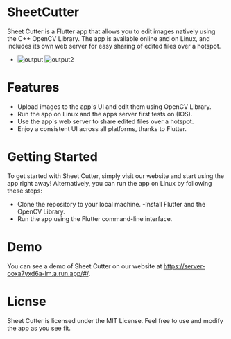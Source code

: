 # SheetCutter
Sheet Cutter is a Flutter app that allows you to edit images natively using the C++ OpenCV Library. The app is available online and on Linux, and includes its own web server for easy sharing of edited files over a hotspot.
- ![output](https://user-images.githubusercontent.com/48091139/235527158-8db5cca7-0040-4910-a65f-38d40921772c.gif)
![output2](https://user-images.githubusercontent.com/48091139/235527823-b2d19c82-b7e8-4dcf-9352-2c2ea0cdeffa.gif)


# Features
- Upload images to the app's UI and edit them using OpenCV Library.
- Run the app on Linux and the apps server first tests on (IOS).
- Use the app's web server to share edited files over a hotspot.
- Enjoy a consistent UI across all platforms, thanks to Flutter.

# Getting Started
To get started with Sheet Cutter, simply visit our website and start using the app right away! Alternatively, you can run the app on Linux by following these steps:

- Clone the repository to your local machine.
 -Install Flutter and the OpenCV Library.
- Run the app using the Flutter command-line interface.

# Demo
You can see a demo of Sheet Cutter on our website at https://server-ooxa7yxd6a-lm.a.run.app/#/.

# Licnse
Sheet Cutter is licensed under the MIT License. Feel free to use and modify the app as you see fit.

